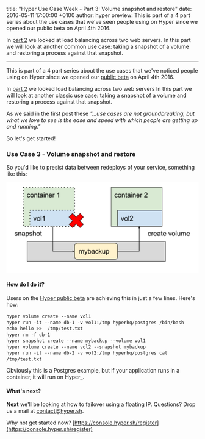 title: "Hyper Use Case Week - Part 3: Volume snapshot and restore"
date: 2016-05-11 17:00:00 +0100
author: hyper
preview: This is part of a 4 part series about the use cases that we've seen people using on Hyper since we opened our public beta on April 4th 2016.

In [part 2](https://blog.hyper.sh/hyper-use-case-week-part-2-load-balancer-with-two-web-servers.html) we looked at load balancing across two web servers. In this part we will look at another common use case: taking a snapshot of a volume and restoring a process against that snapshot.

---

This is part of a 4 part series about the use cases that we've noticed people using on Hyper since we opened our [public beta](https://console.hyper.sh/register) on April 4th 2016.

In [part 2](https://blog.hyper.sh/hyper-use-case-week-part-2-load-balancer-with-two-web-servers.html) we looked load balancing across two web servers In this part we will look at another classic use case: taking a snapshot of a volume and restoring a process against that snapshot.

As we said in the first post these _"...use cases are not groundbreaking, but what we love to see is the ease and speed with which people are getting up and running."_

So let's get started!

### Use Case 3 - Volume snapshot and restore

So you'd like to presist data between redeploys of your service, something like this:

![Volume snapshot and restore](images/hyper-use-case-week-part-3-volume-snapshot-and-restore/1.png)

#### How do I do it?

Users on the [Hyper public beta](https://console.hyper.sh/register) are achieving this in just a few lines. Here's how:

``` shell
hyper volume create --name vol1
hyper run -it --name db-1 -v vol1:/tmp hyperhq/postgres /bin/bash
echo hello >>  /tmp/test.txt
hyper rm -f db-1
hyper snapshot create --name mybackup --volume vol1
hyper volume create --name vol2 --snapshot mybackup
hyper run -it --name db-2 -v vol2:/tmp hyperhq/postgres cat /tmp/test.txt
```

Obviously this is a Postgres example, but if your application runs in a container, it will run on Hyper_.

#### What's next?

**Next** we'll be looking at how to failover using a floating IP. Questions? Drop us a mail at [contact@hyper.sh](mailto:contact@hyper.sh).

Why not get started now? [https://console.hyper.sh/register](https://console.hyper.sh/register)


